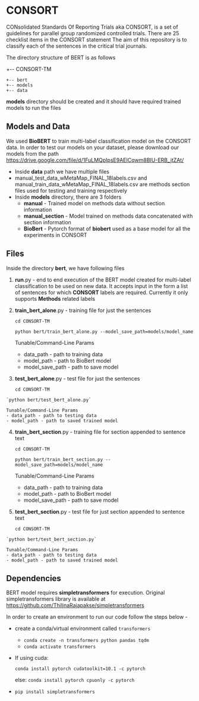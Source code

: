 # CONSORT

CONsolidated Standards Of Reporting Trials aka CONSORT, is a set of guidelines for parallel group randomized controlled trials. There are 25 checklist items in the CONSORT statement
The aim of this repository is to classify each of the sentences in the critical trial journals.

The directory structure of BERT is as follows


+-- CONSORT-TM
    
    +-- bert
    +-- models
    +-- data
    
   
__models__ directory should be created and it should have required trained models to run the files

## Models and Data

We used __BioBERT__ to train multi-label classification model on the CONSORT data. In order to test our models on your dataset, please download our models from the path https://drive.google.com/file/d/1FuLMQpIpsE9AEICqwm8BIU-ERB_jtZAt/ 

 - Inside __data__ path we have multiple files
  - manual_test_data_wMetaMap_FINAL_18labels.csv and manual_train_data_wMetaMap_FINAL_18labels.csv are methods section files used for testing and training respectively  
 - Inside __models__ directory, there are 3 folders 
    - __manual__ - Trained model on methods data without section information
    - __manual_section__ - Model trained on methods data concatenated with section information
    - __BioBert__ - Pytorch format of __biobert__ used as a base model for all the experiments in CONSORT   
    
## Files
 
 

Inside the directory __bert__, we have following files
 1. __run__.py - end to end execution of the BERT model created for multi-label classification to be used on new data. It accepts input in the form a list of sentences for which __CONSORT__ labels are required. Currently it only supports __Methods__ related labels 
 2. __train_bert_alone__.py - training file for just the sentences
     
     `cd CONSORT-TM`
     
    `python bert/train_bert_alone.py --model_save_path=models/model_name`
 
    Tunable/Command-Line Params
    - data_path - path to training data
    - model_path - path to BioBert model
    - model_save_path - path to save model
 3.  __test_bert_alone__.py - test file for just the sentences
 
     `cd CONSORT-TM`
 
    `python bert/test_bert_alone.py`
    
    Tunable/Command-Line Params
    - data_path - path to testing data
    - model_path - path to saved trained model
    
 4. __train_bert_section__.py - training file for section appended to sentence text
 
     `cd CONSORT-TM`
 
    `python bert/train_bert_section.py --model_save_path=models/model_name`
    
    Tunable/Command-Line Params
    - data_path - path to training data
    - model_path - path to BioBert model
    - model_save_path - path to save model
 5.  __test_bert_section__.py - test file for just section appended to sentence text
 
     `cd CONSORT-TM`
 
    `python bert/test_bert_section.py`
    
    Tunable/Command-Line Params
    - data_path - path to testing data
    - model_path - path to saved trained model
     
 

## Dependencies

BERT model requires __simpletransformers__ for execution. Original simpletransformers library is available at https://github.com/ThilinaRajapakse/simpletransformers

In order to create an environment to run our code follow the steps below - 

- create a conda/virtual environment called `transformers`
    - `conda create -n transformers python pandas tqdm`
    - `conda activate transformers`
- If using cuda:

    `conda install pytorch cudatoolkit=10.1 -c pytorch`
    
    else: `conda install pytorch cpuonly -c pytorch`
- `pip install simpletransformers`
    

